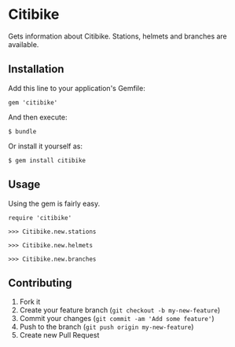 # Citibike

Gets information about Citibike. Stations, helmets and branches are available.

## Installation

Add this line to your application's Gemfile:

    gem 'citibike'

And then execute:

    $ bundle

Or install it yourself as:

    $ gem install citibike

## Usage

Using the gem is fairly easy.
```
require 'citibike'

>>> Citibike.new.stations

>>> Citibike.new.helmets

>>> Citibike.new.branches
```

## Contributing

1. Fork it
2. Create your feature branch (`git checkout -b my-new-feature`)
3. Commit your changes (`git commit -am 'Add some feature'`)
4. Push to the branch (`git push origin my-new-feature`)
5. Create new Pull Request

